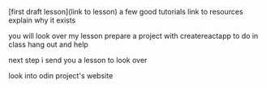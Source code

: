 [first draft lesson](link to lesson)
	a few good tutorials
	link to resources
	explain why it exists


you will
	look over my lesson
	prepare a project with createreactapp to do in class
	hang out and help

next step
	i send you a lesson to look over

look into odin project's website

